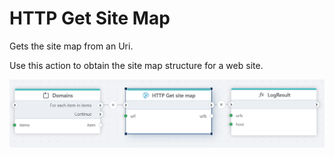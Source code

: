 # HTTP Get Site Map

Gets the site map from an Uri.

Use this action to obtain the site map structure for a web site.

![img](/images/flow/http-get-sitemap.png)